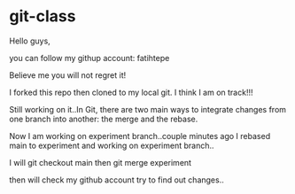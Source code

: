 # git-class

Hello guys,

you can follow my githup account:  fatihtepe

Believe me you will not regret it!

I forked this repo then cloned to my local git. I think I am on track!!!

Still working on it..In Git, there are two main ways to integrate changes from one branch into another: the merge and the rebase.

Now I am working on experiment branch..couple minutes ago I rebased main to experiment and working on experiment branch..

I will git checkout main then git merge experiment

then will check my github account try to find out changes..
